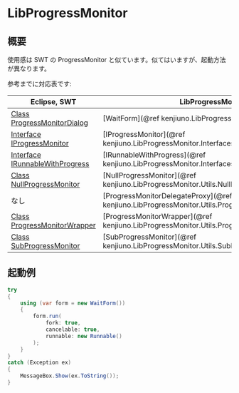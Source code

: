 # LibProgressMonitor

## 概要

使用感は SWT の ProgressMonitor と似ています。似てはいますが、起動方法が異なります。

参考までに対応表です:

| Eclipse, SWT | LibProgressMonitor |
|---|---|
| [Class ProgressMonitorDialog](https://help.eclipse.org/kepler/index.jsp?topic=%2Forg.eclipse.platform.doc.isv%2Freference%2Fapi%2Forg%2Feclipse%2Fjface%2Fdialogs%2FProgressMonitorDialog.html) | [WaitForm](@ref kenjiuno.LibProgressMonitor.WaitForm) |
| [Interface IProgressMonitor](https://help.eclipse.org/mars/index.jsp?topic=%2Forg.eclipse.platform.doc.isv%2Freference%2Fapi%2Forg%2Feclipse%2Fcore%2Fruntime%2FIProgressMonitor.html) | [IProgressMonitor](@ref kenjiuno.LibProgressMonitor.Interfaces.IProgressMonitor) |
| [Interface IRunnableWithProgress](https://help.eclipse.org/kepler/index.jsp?topic=%2Forg.eclipse.platform.doc.isv%2Freference%2Fapi%2Forg%2Feclipse%2Fjface%2Foperation%2FIRunnableWithProgress.html) | [IRunnableWithProgress](@ref kenjiuno.LibProgressMonitor.Interfaces.IRunnableWithProgress) |
| [Class NullProgressMonitor](https://help.eclipse.org/luna/index.jsp?topic=%2Forg.eclipse.platform.doc.isv%2Freference%2Fapi%2Forg%2Feclipse%2Fcore%2Fruntime%2FNullProgressMonitor.html) | [NullProgressMonitor](@ref kenjiuno.LibProgressMonitor.Utils.NullProgressMonitor) |
| なし | [ProgressMonitorDelegateProxy](@ref kenjiuno.LibProgressMonitor.Utils.ProgressMonitorDelegateProxy) |
| [Class ProgressMonitorWrapper](https://help.eclipse.org/mars/index.jsp?topic=%2Forg.eclipse.platform.doc.isv%2Freference%2Fapi%2Forg%2Feclipse%2Fcore%2Fruntime%2FProgressMonitorWrapper.html) | [ProgressMonitorWrapper](@ref kenjiuno.LibProgressMonitor.Utils.ProgressMonitorWrapper) |
| [Class SubProgressMonitor](https://help.eclipse.org/mars/index.jsp?topic=%2Forg.eclipse.platform.doc.isv%2Freference%2Fapi%2Forg%2Feclipse%2Fcore%2Fruntime%2FSubProgressMonitor.html) | [SubProgressMonitor](@ref kenjiuno.LibProgressMonitor.Utils.SubProgressMonitor) |

## 起動例

```cs
try
{
	using (var form = new WaitForm())
	{
		form.run(
			fork: true,
			cancelable: true,
			runnable: new Runnable()
		);
	}
}
catch (Exception ex)
{
	MessageBox.Show(ex.ToString());
}
```
